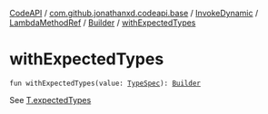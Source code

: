 [CodeAPI](../../../../index.md) / [com.github.jonathanxd.codeapi.base](../../../index.md) / [InvokeDynamic](../../index.md) / [LambdaMethodRef](../index.md) / [Builder](index.md) / [withExpectedTypes](.)

# withExpectedTypes

`fun withExpectedTypes(value: `[`TypeSpec`](../../../-type-spec/index.md)`): `[`Builder`](index.md)

See [T.expectedTypes](#)

